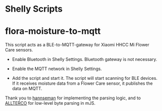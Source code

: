 # Shelly Scripts
# flora-moisture-to-mqtt
This script acts as a BLE-to-MQTT-gateway for Xiaomi HHCC Mi Flower Care sensors.

* Enable Bluetooth in Shelly Settings. Bluetooth gateway is not necessary.

* Enable the MQTT network in Shelly Settings.

* Add the script and start it. The script will start scanning for BLE devices. If it receives moisture data from a Flower Care sensor, it publishes the data on MQTT.

Thank you to [hannseman](https://github.com/hannseman/homebridge-mi-hygrothermograph) for implementing the parsing logic, and to [ALLTERCO](https://github.com/ALLTERCO/shelly-script-examples) for low-level byte parsing in mJS.